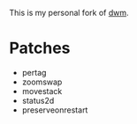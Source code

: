 This is my personal fork of [dwm](https://dwm.suckless.org).

# Patches
- pertag
- zoomswap
- movestack
- status2d
- preserveonrestart